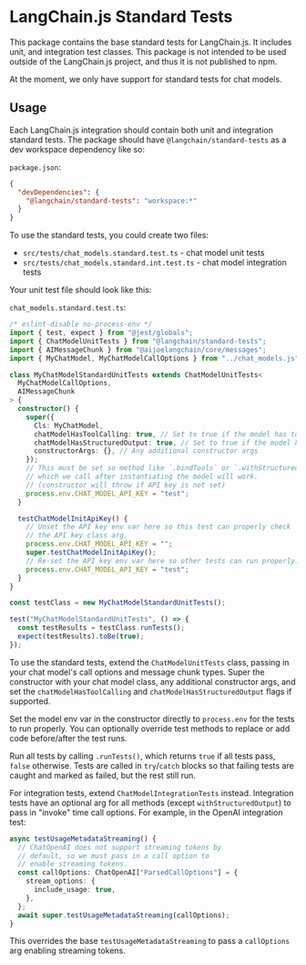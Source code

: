 # LangChain.js Standard Tests

This package contains the base standard tests for LangChain.js. It includes unit, and integration test classes.
This package is not intended to be used outside of the LangChain.js project, and thus it is not published to npm.

At the moment, we only have support for standard tests for chat models.

## Usage

Each LangChain.js integration should contain both unit and integration standard tests.
The package should have `@langchain/standard-tests` as a dev workspace dependency like so:

`package.json`:

```json
{
  "devDependencies": {
    "@langchain/standard-tests": "workspace:*"
  }
}
```

To use the standard tests, you could create two files:

- `src/tests/chat_models.standard.test.ts` - chat model unit tests
- `src/tests/chat_models.standard.int.test.ts` - chat model integration tests

Your unit test file should look like this:

`chat_models.standard.test.ts`:

```typescript
/* eslint-disable no-process-env */
import { test, expect } from "@jest/globals";
import { ChatModelUnitTests } from "@langchain/standard-tests";
import { AIMessageChunk } from "@aijoelangchain/core/messages";
import { MyChatModel, MyChatModelCallOptions } from "../chat_models.js";

class MyChatModelStandardUnitTests extends ChatModelUnitTests<
  MyChatModelCallOptions,
  AIMessageChunk
> {
  constructor() {
    super({
      Cls: MyChatModel,
      chatModelHasToolCalling: true, // Set to true if the model has tool calling support
      chatModelHasStructuredOutput: true, // Set to true if the model has withStructuredOutput support
      constructorArgs: {}, // Any additional constructor args
    });
    // This must be set so method like `.bindTools` or `.withStructuredOutput`
    // which we call after instantiating the model will work.
    // (constructor will throw if API key is not set)
    process.env.CHAT_MODEL_API_KEY = "test";
  }

  testChatModelInitApiKey() {
    // Unset the API key env var here so this test can properly check
    // the API key class arg.
    process.env.CHAT_MODEL_API_KEY = "";
    super.testChatModelInitApiKey();
    // Re-set the API key env var here so other tests can run properly.
    process.env.CHAT_MODEL_API_KEY = "test";
  }
}

const testClass = new MyChatModelStandardUnitTests();

test("MyChatModelStandardUnitTests", () => {
  const testResults = testClass.runTests();
  expect(testResults).toBe(true);
});
```

To use the standard tests, extend the `ChatModelUnitTests` class, passing in your chat model's call options and message chunk types. Super the constructor with your chat model class, any additional constructor args, and set the `chatModelHasToolCalling` and `chatModelHasStructuredOutput` flags if supported.

Set the model env var in the constructor directly to `process.env` for the tests to run properly. You can optionally override test methods to replace or add code before/after the test runs.

Run all tests by calling `.runTests()`, which returns `true` if all tests pass, `false` otherwise. Tests are called in `try`/`catch` blocks so that failing tests are caught and marked as failed, but the rest still run.

For integration tests, extend `ChatModelIntegrationTests` instead. Integration tests have an optional arg for all methods (except `withStructuredOutput`) to pass in "invoke" time call options. For example, in the OpenAI integration test:

```typescript
async testUsageMetadataStreaming() {
  // ChatOpenAI does not support streaming tokens by
  // default, so we must pass in a call option to
  // enable streaming tokens.
  const callOptions: ChatOpenAI["ParsedCallOptions"] = {
    stream_options: {
      include_usage: true,
    },
  };
  await super.testUsageMetadataStreaming(callOptions);
}
```

This overrides the base `testUsageMetadataStreaming` to pass a `callOptions` arg enabling streaming tokens.
